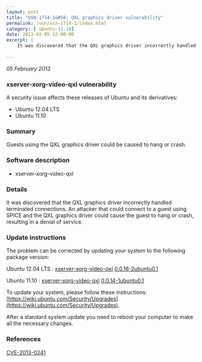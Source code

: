 ```yaml
---
layout: post
title: "USN-1714-1&#58; QXL graphics driver vulnerability"
permalink: /usn/usn-1714-1/index.html
category: [ ubuntu-11.10]
date: 2013-02-05 12:00:00
excerpt: |
    It was discovered that the QXL graphics driver incorrectly handled terminated connections. An attacker that could connect to a guest using SPICE and the QXL graphics driver could cause the guest to hang or crash, resulting in a denial of service. 
    
--- 
```

 
 

*05 February 2013*

### xserver-xorg-video-qxl vulnerability

A security issue affects these releases of Ubuntu and its derivatives:

* Ubuntu 12.04 LTS
* Ubuntu 11.10

### Summary

Guests using the QXL graphics driver could be caused to hang or crash. 

### Software description

* xserver-xorg-video-qxl 

### Details

It was discovered that the QXL graphics driver incorrectly handled terminated connections. An attacker that could connect to a guest using SPICE and the QXL graphics driver could cause the guest to hang or crash, resulting in a denial of service. 

### Update instructions

The problem can be corrected by updating your system to the following package version:

Ubuntu 12.04 LTS
 : [xserver-xorg-video-qxl](https://launchpad.net/ubuntu/+source/xserver-xorg-video-qxl) <span> [0.0.16-2ubuntu0.1](https://launchpad.net/ubuntu/+source/xserver-xorg-video-qxl/0.0.16-2ubuntu0.1) </span> 

Ubuntu 11.10
 : [xserver-xorg-video-qxl](https://launchpad.net/ubuntu/+source/xserver-xorg-video-qxl) <span> [0.0.14-1ubuntu0.1](https://launchpad.net/ubuntu/+source/xserver-xorg-video-qxl/0.0.14-1ubuntu0.1) </span> 

To update your system, please follow these instructions: [https://wiki.ubuntu.com/Security/Upgrades](https://wiki.ubuntu.com/Security/Upgrades).

After a standard system update you need to reboot your computer to make all the necessary changes. 

### References

 
 [CVE-2013-0241](http://people.ubuntu.com/~ubuntu-security/cve/CVE-2013-0241)
 

